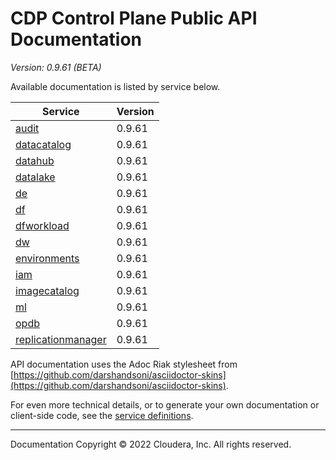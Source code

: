 # CDP Control Plane Public API Documentation

*Version: 0.9.61 (BETA)*

Available documentation is listed by service below.

| Service | Version |
| --- | --- |
| [audit](./audit/index.html) | 0.9.61 |
| [datacatalog](./datacatalog/index.html) | 0.9.61 |
| [datahub](./datahub/index.html) | 0.9.61 |
| [datalake](./datalake/index.html) | 0.9.61 |
| [de](./de/index.html) | 0.9.61 |
| [df](./df/index.html) | 0.9.61 |
| [dfworkload](./dfworkload/index.html) | 0.9.61 |
| [dw](./dw/index.html) | 0.9.61 |
| [environments](./environments/index.html) | 0.9.61 |
| [iam](./iam/index.html) | 0.9.61 |
| [imagecatalog](./imagecatalog/index.html) | 0.9.61 |
| [ml](./ml/index.html) | 0.9.61 |
| [opdb](./opdb/index.html) | 0.9.61 |
| [replicationmanager](./replicationmanager/index.html) | 0.9.61 |

API documentation uses the Adoc Riak stylesheet from
[https://github.com/darshandsoni/asciidoctor-skins](https://github.com/darshandsoni/asciidoctor-skins).

For even more technical details, or to generate your own documentation or client-side code, see the
[service definitions](swagger/).

----

Documentation Copyright © 2022 Cloudera, Inc. All rights reserved.


